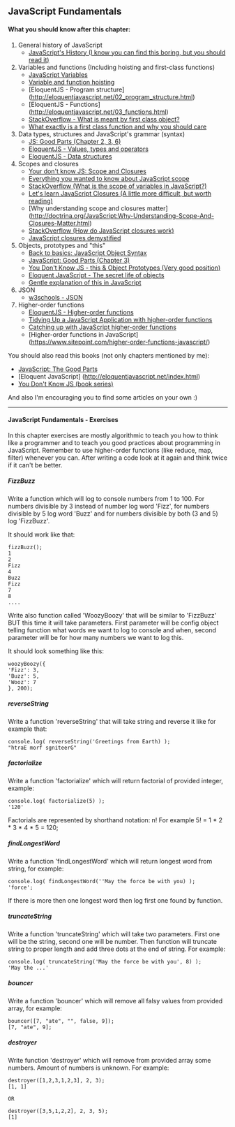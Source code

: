 ## JavaScript Fundamentals

#### What you should know after this chapter:
1. General history of JavaScript
    * [JavaScript's History (I know you can find this boring, but you should read it)](http://www.howtocreate.co.uk/jshistory.html)
2. Variables and functions (Including hoisting and first-class functions)
    * [JavaScript Variables](http://www.tutorialspoint.com/javascript/javascript_variables.htm)
    * [Variable and function hoisting](http://adripofjavascript.com/blog/drips/variable-and-function-hoisting)
    * [EloquentJS - Program structure] (http://eloquentjavascript.net/02_program_structure.html)
    * [EloquentJS - Functions] (http://eloquentjavascript.net/03_functions.html)
    * [StackOverflow - What is meant by first class object?](http://stackoverflow.com/questions/705173/what-is-meant-by-first-class-object)
    * [What exactly is a first class function and why you should care](http://www.i-programmer.info/programming/theory/5933-what-exactly-is-a-first-class-function-and-why-you-should-care.html)
3. Data types, structures and JavaScript's grammar (syntax)
    * [JS: Good Parts (Chapter 2, 3, 6)](http://bdcampbell.net/javascript/book/javascript_the_good_parts.pdf)
    * [EloquentJS - Values, types and operators](http://eloquentjavascript.net/01_values.html)
    * [EloquentJS - Data structures](http://eloquentjavascript.net/04_data.html)
4. Scopes and closures
    * [Your don't know JS: Scope and Closures](https://github.com/getify/You-Dont-Know-JS/blob/master/scope%20&%20closures/README.md#you-dont-know-js-scope--closures)
    * [Everything you wanted to know about JavaScript scope](https://toddmotto.com/everything-you-wanted-to-know-about-javascript-scope/)
    * [StackOverflow (What is the scope of variables in JavaScript?)](http://stackoverflow.com/questions/500431/what-is-the-scope-of-variables-in-javascript)
    * [Let's learn JavaScript Closures (A little more difficult, but worth reading)](https://medium.freecodecamp.com/lets-learn-javascript-closures-66feb44f6a44#.5gctecddl)
    * [Why understanding scope and closures matter] (http://doctrina.org/JavaScript:Why-Understanding-Scope-And-Closures-Matter.html)
    * [StackOverflow (How do JavaScript closures work)](http://stackoverflow.com/questions/111102/how-do-javascript-closures-work)
    * [JavaScript closures demystified](https://www.sitepoint.com/javascript-closures-demystified/)
5. Objects, prototypes and "this"
    * [Back to basics: JavaScript Object Syntax](https://www.sitepoint.com/back-to-basics-javascript-object-syntax/)
    * [JavaScript: Good Parts (Chapter 3)](http://bdcampbell.net/javascript/book/javascript_the_good_parts.pdf)
    * [You Don't Know JS - this & Object Prototypes (Very good position)](https://github.com/getify/You-Dont-Know-JS/blob/master/this%20&%20object%20prototypes/README.md#you-dont-know-js-this--object-prototypes)
    * [Eloquent JavaScript - The secret life of objects](http://eloquentjavascript.net/06_object.html)
    * [Gentle explanation of this in JavaScript](http://rainsoft.io/gentle-explanation-of-this-in-javascript/)
6. JSON
    * [w3schools - JSON](http://www.w3schools.com/json/)
7. Higher-order functions
    * [EloquentJS - Higher-order functions](http://eloquentjavascript.net/05_higher_order.html)
    * [Tidying Up a JavaScript Application with higher-order functions](http://blog.carbonfive.com/2015/01/05/tidying-up-a-javascript-application-with-higher-order-functions/)
    * [Catching up with JavaScript higher-order functions](https://www.airpair.com/javascript/posts/catching-up-with-javascript-higher-order-functions)
    * [Higher-order functions in JavaScript] (https://www.sitepoint.com/higher-order-functions-javascript/)

You should also read this books (not only chapters mentioned by me):
* [JavaScript: The Good Parts](http://bdcampbell.net/javascript/book/javascript_the_good_parts.pdf)
* [Eloquent JavaScript] (http://eloquentjavascript.net/index.html)
* [You Don't Know JS (book series)](https://github.com/getify/You-Dont-Know-JS)

And also I'm encouraging you to find some articles on your own :)

***

#### JavaScript Fundamentals - Exercises

In this chapter exercises are mostly algorithmic to teach you how to think like a programmer and to teach you good practices about programming in JavaScript.
Remember to use higher-order functions (like reduce, map, filter) whenever you can. After writing a code look at it again and think twice if it can't be better.

##### FizzBuzz
Write a function which will log to console numbers from 1 to 100. For numbers divisible by 3 instead of number log word 'Fizz', for numbers divisible by 5 log word 'Buzz' and for 
numbers divisible by both (3 and 5) log 'FizzBuzz'.

It should work like that:
```
fizzBuzz();
1
2
Fizz
4
Buzz
Fizz
7
8
....
```

Write also function called 'WoozyBoozy' that will be similar to 'FizzBuzz' BUT this time it will take parameters. First parameter will be config object telling function what words we want to
log to console and when, second parameter will be for how many numbers we want to log this.

It should look something like this:
```
woozyBoozy({
'Fizz': 3,
'Buzz': 5,
'Wooz': 7
}, 200);
```

##### reverseString

Write a function 'reverseString' that will take string and reverse it like for example that:
```
console.log( reverseString('Greetings from Earth) );
"htraE morf sgniteerG"
```

##### factorialize

Write a function 'factorialize' which will return factorial of provided integer, example:
```
console.log( factorialize(5) );
'120'
```

Factorials are represented by shorthand notation: n!
For example 5! = 1 * 2 * 3 * 4 * 5 = 120;

##### findLongestWord

Write a function 'findLongestWord' which will return longest word from string, for example:

```
console.log( findLongestWord(''May the force be with you) );
'force';
```

If there is more then one longest word then log first one found by function.

##### truncateString

Write a function 'truncateString' which will take two parameters. First one will be the string, second one will be number.
Then function will truncate string to proper length and add three dots at the end of string.
For example:
```
console.log( truncateString('May the force be with you', 8) );
'May the ...'
```

##### bouncer

Write a function 'bouncer' which will remove all falsy values from provided array, for example:
```
bouncer([7, "ate", "", false, 9]);
[7, "ate", 9];
```

##### destroyer

Write function 'destroyer' which will remove from provided array some numbers. Amount of numbers is unknown.
For example:

```
destroyer([1,2,3,1,2,3], 2, 3);
[1, 1]

OR

destroyer([3,5,1,2,2], 2, 3, 5);
[1]
```

